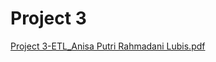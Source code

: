 # Project 3


[Project 3-ETL_Anisa Putri Rahmadani Lubis.pdf](https://github.com/user-attachments/files/16090393/Project.3-ETL_Anisa.Putri.Rahmadani.Lubis.pdf)
